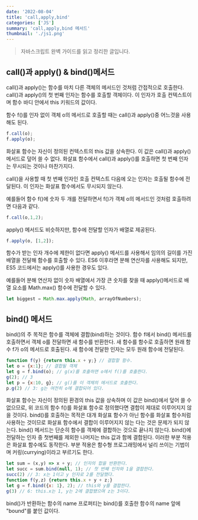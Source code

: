 ```yaml
---
date: '2022-08-04'
title: 'call,apply,bind'
categories: ['JS']
summary: 'call,apply,bind 메서드'
thumbnail: './js1.png'
---
```

> 자바스크립트 완벽 가이드를 읽고 정리한 글입니다.
## call()과 apply() & bind()메서드
call()과 apply()는 함수를 마치 다른 객체의 메서드인 것처럼 간접적으로 호출한다.
call()과 apply()의 첫 번째 인자는 함수를 호출할 객체이다.
이 인자가 호출 컨텍스트이며 함수 바디 안에서 this 키워드의 값이다.

함수 f()를 인자 없이 객체 o의 메서드로 호출할 때는 call()과 apply()중 어느것을 사용해도 된다.
```js
f.call(o);
f.apply(o);
```
화살표 함수는 자신이 정의된 컨텍스트의 this 값을 상속한다.
이 값은 call()과 apply() 메서드로 덮어 쓸 수 없다.
화살표 함수에서 call()과 apply()를 호출하면 첫 번째 인자는 무시되는 것이나 마찬가지다.

call()을 사용할 때 첫 번째 인자인 호출 컨텍스트 다음에 오는 인자는 호출될 함수에 전달된다.
이 인자는 화살표 함수에서도 무시되지 않는다.

예를들어 함수 f()에 숫자 두 개를 전달하면서 f()가 객체 o의 메서드인 것처럼 호출하려면 다음과 같다.
```js
f.call(o,1,2);
```
apply() 메서드도 비슷하지만, 함수에 전달할 인자가 배열로 제공된다.
```js
f.apply(o, [1,2]);
```
함수가 받는 인자 개수에 제한이 없다면 apply() 메서드를 사용해서 임의의 길이를 가진 배열을 전달해 함수를 호출할 수 있다.
ES6 이후라면 분해 연산자를 사용해도 되지만, ES5 코드에서는 apply()를 사용한 경우도 있다.

예를들어 분해 연산자 없이 숫자 배열에서 가장 큰 숫자를 찾을 때 apply()메서드로 배열 요소를 Math.max() 함수에 전달할 수 있다.
```js
let biggest = Math.max.apply(Math, arrayOfNumbers);
```
## bind() 메서드
bind()의 주 목적은 함수를 객체에 결합(bind)하는 것이다.
함수 f에서 bind() 메서드를 호출하면서 객체 o를 전달하면 새 함수를 반환한다.
새 함수를 함수로 호출하면 원래 함수 f가 o의 메서드로 호출된다. 새 함수에 전달한 인자는 모두 원래 함수에 전달된다.
```js
function f(y) {return this.x + y;} // 결합할 함수.
let o = {x:1}; // 결합될 객체
let g = f.bind(o); // g(x)를 호출하면 o에서 f()를 호출한다.
g(2); // 3
let p = {x:10, g}; // g()를 이 객체의 메서드로 호출한다.
p.g(2) // 3: g는 여전히 o에 결합되어 있다.
```
화살표 함수는 자신이 정의된 환경의 this 값을 상속하며 이 값은 bind()에서 덮어 쓸 수 없으므로, 위 코드의 함수 f()를 화살표 함수로 정의했다면 결합이 제대로 이루어지지 않을 것이다.
bind()를 호출하는 목적은 대개 화살표 함수가 아닌 함수를 화살표 함수처럼 사용하는 것이므로 화살표 함수에서 결합이 이루어지지 않는 다는 것은 문제가 되지 않는다.
bind() 메서드는 단순히 함수를 객체에 결합하는 것으로 끝나지 않는다.
bind()에 전달하는 인자 중 첫번째를 제외한 나머지는 this 값과 함께 결합된다.
이러한 부분 적용은 화살표 함수에도 동작한다. 부분 적용은 함수형 프로그래밍에서 널리 쓰이는 기법이며 커링(currying)이라고 부르기도 한다.
```js
let sum = (x,y) => x + y; // 인자의 합을 반환한다.
let succ = sum.bind(null, 1); // 첫 번째 인자와 1을 결합한다.
succ(2) // 3: x는 1이고 y 인자로 2를 전달했다.
function f(y,z) {return this.x + y + z;}
let g = f.bind({x: 1}, 2); // this와 y를 결합한다.
g(3) // 6: this.x는 1, y는 2에 결합됐으며 z는 3이다.
```
bind()가 반환하는 함수의 name 프로퍼티는 bind()를 호출한 함수의 name 앞에 "bound"를 붙인 값이다.